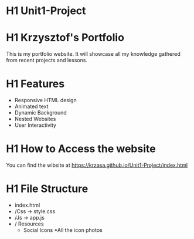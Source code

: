 # H1 Unit1-Project 
# H1 Krzysztof's Portfolio 

<p>This is my portfolio website. It will showcase all my knowledge gathered from recent projects and lessons.  </p>

# H1 Features

* Responsive HTML design 
* Animated text 
* Dynamic Background 
* Nested Websites 
* User Interactivity 

# H1 How to Access the website 
You can find the wibsite at https://krzasa.github.io/Unit1-Project/index.html

# H1 File Structure 
* index.html
* /Css  -> style.css
* /Js -> app.js
* / Resources 
    + Social Icons 
        *All the icon photos 

    


